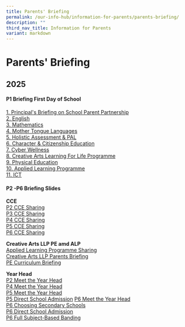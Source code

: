 ```yaml
---
title: Parents' Briefing
permalink: /our-info-hub/information-for-parents/parents-briefing/
description: ""
third_nav_title: Information for Parents
variant: markdown
---
```

# Parents' Briefing

2025
----

#### P1 Briefing First Day of School

[1. Principal's Briefing on School Parent Partnership](/files/Our%20Info%20Hub/Information%20for%20Parents/1__Principal_s_Briefing_on_School_Parent_Partnership.pdf)<br>
[2. English](/files/Our%20Info%20Hub/Information%20for%20Parents/2__English.pdf)<br>
[3. Mathematics](/files/Our%20Info%20Hub/Information%20for%20Parents/3__Mathematics.pdf)<br>
[4. Mother Tongue Languages](/files/Our%20Info%20Hub/Information%20for%20Parents/4__Mother_Tongue_Languages.pdf)<br>
[5. Holistic Assessment &amp; PAL](/files/Our%20Info%20Hub/Information%20for%20Parents/5__Holistic_Assessment___PAL.pdf)<br>
[6. Character &amp; Citizenship Education](/files/Our%20Info%20Hub/Information%20for%20Parents/6__Character___Citizenship_Education.pdf)<br>
[7. Cyber Wellness](/files/Our%20Info%20Hub/Information%20for%20Parents/7__Cyber_Wellness.pdf)<br>
[8. Creative Arts Learning For Life Programme](/files/Our%20Info%20Hub/Information%20for%20Parents/8__Creative_Arts_Learning_For_Life_Programme.pdf)<br>
[9. Physical Education](/files/Our%20Info%20Hub/Information%20for%20Parents/9__Physical_Education.pdf)<br>
[10. Applied Learning Programme](/files/Our%20Info%20Hub/Information%20for%20Parents/10__Applied_Learning_Programme.pdf)<br>
[11. ICT](/files/Our%20Info%20Hub/Information%20for%20Parents/11__ICT.pdf)
  

  

#### P2 -P6 Briefing Slides

**CCE**<br>
[P2 CCE Sharing](https://youtu.be/UkxUKYbLc9Q)<br>
[P3 CCE Sharing](https://youtu.be/jMWqZx_af1k)<br>
[P4 CCE Sharing](https://youtu.be/dLOnNOZkThg)<br>
[P5 CCE Sharing](https://youtu.be/JVSCybwQSfo)<br>
[P6 CCE Sharing](https://youtu.be/ky6SBA_N-xI)


**Creative Arts LLP PE amd ALP**<br>
[Applied Learning Programme Sharing](https://youtu.be/rCJl_tYFU7I)<br>
[Creative Arts LLP Parents Briefing](https://youtu.be/Bl-lSFhV3Us)<br>
[PE Curriculum Briefing](https://youtu.be/wZ4N-g4GG_Y)


**Year Head**<br>
[P2 Meet the Year Head](https://youtu.be/XoF3WH8XkpY)<br>
[P4 Meet the Year Head](https://youtu.be/xFR-rkfGO0E)<br>
[P5 Meet the Year Head](https://youtu.be/UPlrrjLbWGk)<br>
[P5 Direct School Admission](https://youtu.be/eoneSeu-cnE)
[P6 Meet the Year Head](https://youtu.be/lONUOFQ0dtE)<br>
[P6 Choosing Secondary Schools](https://youtu.be/bE88tObvGJk)<br>
[P6 Direct School Admission](https://youtu.be/yyciV59nIAk)<br>
[P6 Full Subject-Based Banding](https://youtu.be/5s8QvqS6YyQ)